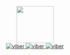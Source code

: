 <div id="header" align="center">
    <img src="https://media.giphy.com/media/M9gbBd9nbDrOTu1Mqx/giphy.gif" width="100"/>
    <div id="badges">
        <a href="viber://chat?number=%2B380986697772">
            <img src="https://img.shields.io/badge/Viber-eggplant?style=for-the-badge&logo=Viber&logoColor=white" alt="viber"/>
        </a>
        <a href="viber://chat?number=%2B380986697772">
            <img src="https://img.shields.io/badge/Telegram-blue?style=for-the-badge&logo=linkedin&logoColor=white" alt="viber"/>
        </a>
         <a href="viber://chat?number=%2B380986697772">
            <img src="https://img.shields.io/badge/Google-red?style=for-the-badge&logo=linkedin&logoColor=white" alt="viber"/>
        </a>
    </div>
</div>


